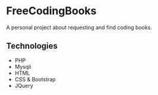 # FreeCodingBooks
A personal project about requesting and find coding books.

## Technologies
- PHP
- Mysqli
- HTML
- CSS & Bootstrap
- JQuery

